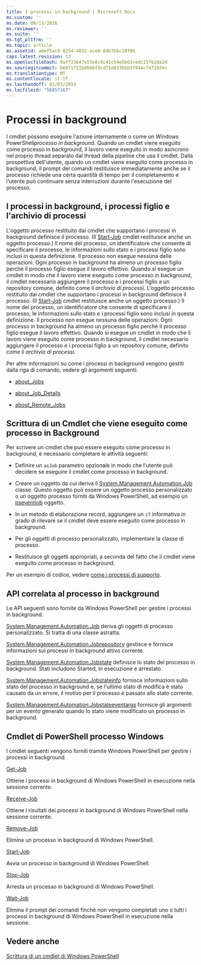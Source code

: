 ```yaml
---
title: I processi in background | Microsoft Docs
ms.custom: ''
ms.date: 09/13/2016
ms.reviewer: ''
ms.suite: ''
ms.tgt_pltfrm: ''
ms.topic: article
ms.assetid: a0ef5ac9-8254-4832-ace8-84b356c10f08
caps.latest.revision: 13
ms.openlocfilehash: 9aff23647e55e8c9c41c54e5b62cedc15fb28a2d
ms.sourcegitcommit: b6871f21bd666f9cd71dd336bb3f844cf472b56c
ms.translationtype: MT
ms.contentlocale: it-IT
ms.lasthandoff: 02/03/2019
ms.locfileid: "56857167"
---
```

# <a name="background-jobs"></a>Processi in background

I cmdlet possono eseguire l'azione internamente o come un Windows PowerShell*processo in background*. Quando un cmdlet viene eseguito come processo in background, il lavoro viene eseguito in modo asincrono nel proprio thread separato dal thread della pipeline che usa il cmdlet. Dalla prospettiva dell'utente, quando un cmdlet viene eseguito come processo in background, il prompt dei comandi restituisce immediatamente anche se il processo richiede una certa quantità di tempo per il completamento e l'utente può continuare senza interruzioni durante l'esecuzione del processo.

## <a name="background-jobs-child-jobs-and-the-job-repository"></a>I processi in background, i processi figlio e l'archivio di processi

L'oggetto processo restituito dai cmdlet che supportano i processi in background definisce il processo. (Il [Start-Job](/powershell/module/Microsoft.PowerShell.Core/Start-Job) cmdlet restituisce anche un oggetto processo.) Il nome del processo, un identificatore che consente di specificare il processo, le informazioni sullo stato e i processi figlio sono inclusi in questa definizione. Il processo non esegue nessuna delle operazioni. Ogni processo in background ha almeno un processo figlio perché il processo figlio esegue il lavoro effettivo. Quando si esegue un cmdlet in modo che il lavoro viene eseguito come processo in background, il cmdlet necessario aggiungere il processo e i processi figlio a un repository comune, definito come il *archivio di processi*.
L'oggetto processo restituito dai cmdlet che supportano i processi in background definisce il processo. (Il [Start-Job](/powershell/module/Microsoft.PowerShell.Core/Start-Job) cmdlet restituisce anche un oggetto processo.) Il nome del processo, un identificatore che consente di specificare il processo, le informazioni sullo stato e i processi figlio sono inclusi in questa definizione. Il processo non esegue nessuna delle operazioni. Ogni processo in background ha almeno un processo figlio perché il processo figlio esegue il lavoro effettivo. Quando si esegue un cmdlet in modo che il lavoro viene eseguito come processo in background, il cmdlet necessario aggiungere il processo e i processi figlio a un repository comune, definito come il *archivio di processi*.

Per altre informazioni su come i processi in background vengono gestiti dalla riga di comando, vedere gli argomenti seguenti:

- [about_Jobs](/powershell/module/microsoft.powershell.core/about/about_jobs)

- [about_Job_Details](/powershell/module/microsoft.powershell.core/about/about_job_details)

- [about_Remote_Jobs](/powershell/module/microsoft.powershell.core/about/about_remote_jobs)

## <a name="writing-a-cmdlet-that-runs-as-a-background-job"></a>Scrittura di un Cmdlet che viene eseguito come processo in Background

Per scrivere un cmdlet che può essere eseguito come processo in background, è necessario completare le attività seguenti:

- Definire un `asJob` parametro opzionale in modo che l'utente può decidere se eseguire il cmdlet come processo in background.

- Creare un oggetto da cui deriva il [System.Management.Automation.Job](/dotnet/api/System.Management.Automation.Job) classe. Questo oggetto può essere un oggetto processo personalizzato o un oggetto processo forniti da Windows PowerShell, ad esempio un [pseventjob](/dotnet/api/System.Management.Automation.PSEventJob) oggetto.

- In un metodo di elaborazione record, aggiungere un `if` informativa in grado di rilevare se il cmdlet deve essere eseguito come processo in background.

- Per gli oggetti di processo personalizzato, implementare la classe di processo.

- Restituisce gli oggetti appropriati, a seconda del fatto che il cmdlet viene eseguito come processo in background.

Per un esempio di codice, vedere [come i processi di supporto](./how-to-support-jobs.md).

## <a name="background-job-related-apis"></a>API correlata al processo in background

Le API seguenti sono fornite da Windows PowerShell per gestire i processi in background.

[System.Management.Automation.Job](/dotnet/api/System.Management.Automation.Job) deriva gli oggetti di processo personalizzato. Si tratta di una classe astratta.

[System.Management.Automation.Jobrepository](/dotnet/api/System.Management.Automation.JobRepository) gestisce e fornisce informazioni sui processi in background attivo corrente.

[System.Management.Automation.Jobstate](/dotnet/api/System.Management.Automation.JobState) definisce lo stato del processo in background. Stati includono Started, in esecuzione e arrestato.

[System.Management.Automation.Jobstateinfo](/dotnet/api/System.Management.Automation.JobStateInfo) fornisce informazioni sullo stato del processo in background e, se l'ultimo stato di modifica è stato causato da un errore, il motivo per il processo è passato allo stato corrente.

[System.Management.Automation.Jobstateeventargs](/dotnet/api/System.Management.Automation.JobStateEventArgs) fornisce gli argomenti per un evento generato quando lo stato viene modificato un processo in background.

## <a name="windows-powershell-job-cmdlets"></a>Cmdlet di PowerShell processo Windows

I cmdlet seguenti vengono forniti tramite Windows PowerShell per gestire i processi in background.

[Get-Job](/powershell/module/Microsoft.PowerShell.Core/Get-Job)

Ottiene i processi in background di Windows PowerShell in esecuzione nella sessione corrente.

[Receive-Job](/powershell/module/Microsoft.PowerShell.Core/Receive-Job)

Ottiene i risultati dei processi in background di Windows PowerShell nella sessione corrente.

[Remove-Job](/powershell/module/Microsoft.PowerShell.Core/Remove-Job)

Elimina un processo in background di Windows PowerShell.

[Start-Job](/powershell/module/Microsoft.PowerShell.Core/Start-Job)

Avvia un processo in background di Windows PowerShell.

[Stop-Job](/powershell/module/Microsoft.PowerShell.Core/Stop-Job)

Arresta un processo in background di Windows PowerShell.

[Wait-Job](/powershell/module/Microsoft.PowerShell.Core/Wait-Job)

Elimina il prompt dei comandi finché non vengono completati uno o tutti i processi in background di Windows PowerShell in esecuzione nella sessione.

## <a name="see-also"></a>Vedere anche

[Scrittura di un cmdlet di Windows PowerShell](./writing-a-windows-powershell-cmdlet.md)
